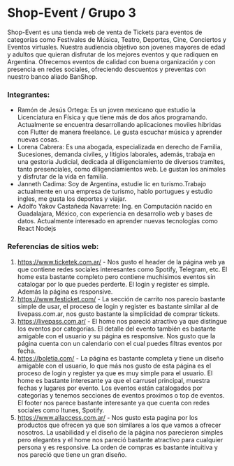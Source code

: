 # Shop-Event / Grupo 3

Shop-Event es una tienda web de venta de Tickets para eventos de categorías como Festivales de Música, Teatro, Deportes, Cine, Conciertos y Eventos virtuales.
Nuestra audiencia objetivo son jovenes mayores de edad y adultos que quieran disfrutar de los mejores eventos y que radiquen en Argentina.
Ofrecemos eventos de calidad con buena organización y con presencia en redes sociales, ofreciendo descuentos y preventas con nuestro banco aliado BanShop.

### Integrantes:

* Ramón de Jesús Ortega: Es un joven mexicano que estudio la Licenciatura en Física y que tiene más de dos años programando. Actualmente se encuentra desarrollando aplicaciones moviles hibridas con Flutter de manera freelance. Le gusta escuchar música y aprender nuevas cosas.
* Lorena Cabrera: Es una abogada, especializada en derecho de Familia, Sucesiones, demanda civiles, y litigios laborales, además, trabaja en una gestoria Judicial, dedicada al diligenciamiento de diversos tramites, tanto presenciales, como diligenciamientos web. Le gustan los animales y disfrutar de la vida en familia.
* Janneth Cadima: Soy de Argentina, estudie lic en turismo.Trabajo actualmente en una empresa de turismo, hablo portugues y estudio ingles, me gusta los deportes y viajar.
* Adolfo Yakov Castañeda Navarrete: Ing. en Computación nacido en Guadalajara, México, con experiencia en desarrollo web y bases de datos. Actualmente interesado en aprender nuevas tecnologías como React  Nodejs

### Referencias de sitios web:

1. https://www.ticketek.com.ar/ - Nos gusto el header de la página web ya que contiene redes sociales interesantes como Spotify, Telegram, etc. El home esta bastante completo pero contiene muchisimos eventos sin catalogar por lo que puedes perderte. El login y register es simple. Además la página es responsive.
2. https://www.festicket.com/ - La sección de carrito nos parecio bastante simple de usar, el proceso de login y register es bastante similar al de livepass.com.ar, nos gusto bastante la simplicidad de comprar tickets.
3. https://livepass.com.ar/ - El home nos pareció atractivo ya que distingue los eventos por categorías. El detalle del evento también es bastante amigable con el usuario y su página es responsive. Nos gusto que la página cuenta con un calendario con el cual puedes filtras eventos por fecha.
4. https://boletia.com/ - La página es bastante completa y tiene un diseño amigable con el usuario, lo que más nos gusto de esta página es el proceso de login y register ya que es muy simple para el usuario. El home es bastante interesante ya que el carrusel  principal, muestra fechas y lugares por evento. Los eventos están catalogados por categorías y tenemos secciones de eventos proximos o top de eventos. El footer nos parece bastante interesante ya que cuenta con redes sociales como Itunes, Spotify.
5. https://www.allaccess.com.ar/ - Nos gusto esta pagina por los productos que ofrecen ya que son similares a los que vamos a ofrecer nosotros. La usabilidad y el diseño de la página nos parecieron simples pero elegantes y el home nos pareció bastante atractivo para cualquier persona y es responsive. La orden de compras es bastante intuitiva y nos pareció que tiene un gran diseño.
